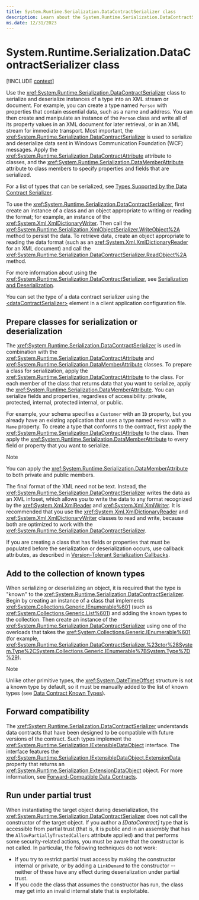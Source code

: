 ```yaml
---
title: System.Runtime.Serialization.DataContractSerializer class
description: Learn about the System.Runtime.Serialization.DataContractSerializer class.
ms.date: 12/31/2023
---
```

# System.Runtime.Serialization.DataContractSerializer class

[!INCLUDE [context](includes/context.md)]

Use the <xref:System.Runtime.Serialization.DataContractSerializer> class to serialize and deserialize instances of a type into an XML stream or document. For example, you can create a type named `Person` with properties that contain essential data, such as a name and address. You can then create and manipulate an instance of the `Person` class and write all of its property values in an XML document for later retrieval, or in an XML stream for immediate transport. Most important, the <xref:System.Runtime.Serialization.DataContractSerializer> is used to serialize and deserialize data sent in Windows Communication Foundation (WCF) messages. Apply the <xref:System.Runtime.Serialization.DataContractAttribute> attribute to classes, and the <xref:System.Runtime.Serialization.DataMemberAttribute> attribute to class members to specify properties and fields that are serialized.

For a list of types that can be serialized, see [Types Supported by the Data Contract Serializer](../../framework/wcf/feature-details/types-supported-by-the-data-contract-serializer.md).

To use the <xref:System.Runtime.Serialization.DataContractSerializer>, first create an instance of a class and an object appropriate to writing or reading the format; for example, an instance of the <xref:System.Xml.XmlDictionaryWriter>. Then call the <xref:System.Runtime.Serialization.XmlObjectSerializer.WriteObject%2A> method to persist the data. To retrieve data, create an object appropriate to reading the data format (such as an <xref:System.Xml.XmlDictionaryReader> for an XML document) and call the <xref:System.Runtime.Serialization.DataContractSerializer.ReadObject%2A> method.

For more information about using the <xref:System.Runtime.Serialization.DataContractSerializer>, see [Serialization and Deserialization](../../framework/wcf/feature-details/serialization-and-deserialization.md).

You can set the type of a data contract serializer using the [&lt;dataContractSerializer&gt;](../../framework/configure-apps/file-schema/wcf/datacontractserializer-element.md) element in a client application configuration file.

## Prepare classes for serialization or deserialization

The <xref:System.Runtime.Serialization.DataContractSerializer> is used in combination with the <xref:System.Runtime.Serialization.DataContractAttribute> and <xref:System.Runtime.Serialization.DataMemberAttribute> classes. To prepare a class for serialization, apply the <xref:System.Runtime.Serialization.DataContractAttribute> to the class. For each member of the class that returns data that you want to serialize, apply the <xref:System.Runtime.Serialization.DataMemberAttribute>. You can serialize fields and properties, regardless of accessibility: private, protected, internal, protected internal, or public.

For example, your schema specifies a `Customer` with an `ID` property, but you already have an existing application that uses a type named `Person` with a `Name` property. To create a type that conforms to the contract, first apply the <xref:System.Runtime.Serialization.DataContractAttribute> to the class. Then apply the <xref:System.Runtime.Serialization.DataMemberAttribute> to every field or property that you want to serialize.

> [!NOTE]
> You can apply the <xref:System.Runtime.Serialization.DataMemberAttribute> to both private and public members.

The final format of the XML need not be text. Instead, the <xref:System.Runtime.Serialization.DataContractSerializer> writes the data as an XML infoset, which allows you to write the data to any format recognized by the <xref:System.Xml.XmlReader> and <xref:System.Xml.XmlWriter>. It is recommended that you use the <xref:System.Xml.XmlDictionaryReader> and <xref:System.Xml.XmlDictionaryWriter> classes to read and write, because both are optimized to work with the <xref:System.Runtime.Serialization.DataContractSerializer>.

If you are creating a class that has fields or properties that must be populated before the serialization or deserialization occurs, use callback attributes, as described in [Version-Tolerant Serialization Callbacks](../../framework/wcf/feature-details/version-tolerant-serialization-callbacks.md).

## Add to the collection of known types

When serializing or deserializing an object, it is required that the type is "known" to the <xref:System.Runtime.Serialization.DataContractSerializer>. Begin by creating an instance of a class that implements <xref:System.Collections.Generic.IEnumerable%601> (such as <xref:System.Collections.Generic.List%601>) and adding the known types to the collection. Then create an instance of the <xref:System.Runtime.Serialization.DataContractSerializer> using one of the overloads that takes the <xref:System.Collections.Generic.IEnumerable%601> (for example, <xref:System.Runtime.Serialization.DataContractSerializer.%23ctor%28System.Type%2CSystem.Collections.Generic.IEnumerable%7BSystem.Type%7D%29>).

> [!NOTE]
> Unlike other primitive types, the <xref:System.DateTimeOffset> structure is not a known type by default, so it must be manually added to the list of known types (see [Data Contract Known Types](../../framework/wcf/feature-details/data-contract-known-types.md)).

## Forward compatibility

The <xref:System.Runtime.Serialization.DataContractSerializer> understands data contracts that have been designed to be compatible with future versions of the contract. Such types implement the <xref:System.Runtime.Serialization.IExtensibleDataObject> interface. The interface features the <xref:System.Runtime.Serialization.IExtensibleDataObject.ExtensionData> property that returns an <xref:System.Runtime.Serialization.ExtensionDataObject> object. For more information, see [Forward-Compatible Data Contracts](../../framework/wcf/feature-details/forward-compatible-data-contracts.md).

## Run under partial trust

When instantiating the target object during deserialization, the <xref:System.Runtime.Serialization.DataContractSerializer> does not call the constructor of the target object. If you author a *[DataContract]* type that is accessible from partial trust (that is, it is public and in an assembly that has the `AllowPartiallyTrustedCallers` attribute applied) and that performs some security-related actions, you must be aware that the constructor is not called. In particular, the following techniques do not work:

- If you try to restrict partial trust access by making the constructor internal or private, or by adding a `LinkDemand` to the constructor -- neither of these have any effect during deserialization under partial trust.
- If you code the class that assumes the constructor has run, the class may get into an invalid internal state that is exploitable.
